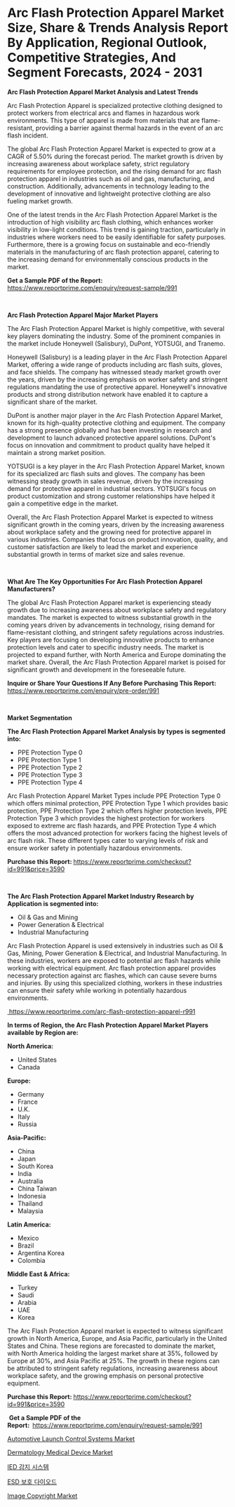 <p><h1>Arc Flash Protection Apparel Market Size, Share & Trends Analysis Report By Application, Regional Outlook, Competitive Strategies, And Segment Forecasts, 2024 - 2031</h1></p><p><strong>Arc Flash Protection Apparel Market Analysis and Latest Trends</strong></p>
<p><p>Arc Flash Protection Apparel is specialized protective clothing designed to protect workers from electrical arcs and flames in hazardous work environments. This type of apparel is made from materials that are flame-resistant, providing a barrier against thermal hazards in the event of an arc flash incident.</p><p>The global Arc Flash Protection Apparel Market is expected to grow at a CAGR of 5.50% during the forecast period. The market growth is driven by increasing awareness about workplace safety, strict regulatory requirements for employee protection, and the rising demand for arc flash protection apparel in industries such as oil and gas, manufacturing, and construction. Additionally, advancements in technology leading to the development of innovative and lightweight protective clothing are also fueling market growth.</p><p>One of the latest trends in the Arc Flash Protection Apparel Market is the introduction of high visibility arc flash clothing, which enhances worker visibility in low-light conditions. This trend is gaining traction, particularly in industries where workers need to be easily identifiable for safety purposes. Furthermore, there is a growing focus on sustainable and eco-friendly materials in the manufacturing of arc flash protection apparel, catering to the increasing demand for environmentally conscious products in the market.</p></p>
<p><strong>Get a Sample PDF of the Report:&nbsp;</strong> <a href="https://www.reportprime.com/enquiry/request-sample/991">https://www.reportprime.com/enquiry/request-sample/991</a></p>
<p>&nbsp;</p>
<p><strong>Arc Flash Protection Apparel Major Market Players</strong></p>
<p><p>The Arc Flash Protection Apparel Market is highly competitive, with several key players dominating the industry. Some of the prominent companies in the market include Honeywell (Salisbury), DuPont, YOTSUGI, and Tranemo.</p><p>Honeywell (Salisbury) is a leading player in the Arc Flash Protection Apparel Market, offering a wide range of products including arc flash suits, gloves, and face shields. The company has witnessed steady market growth over the years, driven by the increasing emphasis on worker safety and stringent regulations mandating the use of protective apparel. Honeywell's innovative products and strong distribution network have enabled it to capture a significant share of the market.</p><p>DuPont is another major player in the Arc Flash Protection Apparel Market, known for its high-quality protective clothing and equipment. The company has a strong presence globally and has been investing in research and development to launch advanced protective apparel solutions. DuPont's focus on innovation and commitment to product quality have helped it maintain a strong market position.</p><p>YOTSUGI is a key player in the Arc Flash Protection Apparel Market, known for its specialized arc flash suits and gloves. The company has been witnessing steady growth in sales revenue, driven by the increasing demand for protective apparel in industrial sectors. YOTSUGI's focus on product customization and strong customer relationships have helped it gain a competitive edge in the market.</p><p>Overall, the Arc Flash Protection Apparel Market is expected to witness significant growth in the coming years, driven by the increasing awareness about workplace safety and the growing need for protective apparel in various industries. Companies that focus on product innovation, quality, and customer satisfaction are likely to lead the market and experience substantial growth in terms of market size and sales revenue.</p></p>
<p>&nbsp;</p>
<p><strong>What Are The Key Opportunities For Arc Flash Protection Apparel Manufacturers?</strong></p>
<p><p>The global Arc Flash Protection Apparel market is experiencing steady growth due to increasing awareness about workplace safety and regulatory mandates. The market is expected to witness substantial growth in the coming years driven by advancements in technology, rising demand for flame-resistant clothing, and stringent safety regulations across industries. Key players are focusing on developing innovative products to enhance protection levels and cater to specific industry needs. The market is projected to expand further, with North America and Europe dominating the market share. Overall, the Arc Flash Protection Apparel market is poised for significant growth and development in the foreseeable future.</p></p>
<p><strong>Inquire or Share Your Questions If Any Before Purchasing This Report:</strong> <a href="https://www.reportprime.com/enquiry/pre-order/991">https://www.reportprime.com/enquiry/pre-order/991</a></p>
<p>&nbsp;</p>
<p><strong>Market Segmentation</strong></p>
<p><strong>The Arc Flash Protection Apparel Market Analysis by types is segmented into:</strong></p>
<p><ul><li>PPE Protection Type 0</li><li>PPE Protection Type 1</li><li>PPE Protection Type 2</li><li>PPE Protection Type 3</li><li>PPE Protection Type 4</li></ul></p>
<p><p>Arc Flash Protection Apparel Market Types include PPE Protection Type 0 which offers minimal protection, PPE Protection Type 1 which provides basic protection, PPE Protection Type 2 which offers higher protection levels, PPE Protection Type 3 which provides the highest protection for workers exposed to extreme arc flash hazards, and PPE Protection Type 4 which offers the most advanced protection for workers facing the highest levels of arc flash risk. These different types cater to varying levels of risk and ensure worker safety in potentially hazardous environments.</p></p>
<p><strong>Purchase this Report:&nbsp;</strong><a href="https://www.reportprime.com/checkout?id=991&price=3590">https://www.reportprime.com/checkout?id=991&price=3590</a></p>
<p>&nbsp;</p>
<p><strong>The Arc Flash Protection Apparel Market Industry Research by Application is segmented into:</strong></p>
<p><ul><li>Oil & Gas and Mining</li><li>Power Generation & Electrical</li><li>Industrial Manufacturing</li></ul></p>
<p><p>Arc Flash Protection Apparel is used extensively in industries such as Oil & Gas, Mining, Power Generation & Electrical, and Industrial Manufacturing. In these industries, workers are exposed to potential arc flash hazards while working with electrical equipment. Arc flash protection apparel provides necessary protection against arc flashes, which can cause severe burns and injuries. By using this specialized clothing, workers in these industries can ensure their safety while working in potentially hazardous environments.</p></p>
<p><a href="https://www.reportprime.com/arc-flash-protection-apparel-r991">&nbsp;https://www.reportprime.com/arc-flash-protection-apparel-r991</a></p>
<p><strong>In terms of Region, the Arc Flash Protection Apparel Market Players available by Region are:</strong></p>
<p>
    <p> <strong> North America: </strong>
        <ul>
            <li>United States</li>
            <li>Canada</li>
        </ul>
        </p> 
    <p> <strong> Europe: </strong>
        <ul>
            <li>Germany</li>
            <li>France</li>
            <li>U.K.</li>
            <li>Italy</li>
            <li>Russia</li>
        </ul>
        </p> 
    <p> <strong> Asia-Pacific: </strong>
        <ul>
            <li>China</li>
            <li>Japan</li>
            <li>South Korea</li>
            <li>India</li>
            <li>Australia</li>
            <li>China Taiwan</li>
            <li>Indonesia</li>
            <li>Thailand</li>
            <li>Malaysia</li>
        </ul>
        </p> 
    <p> <strong> Latin America: </strong>
        <ul>
            <li>Mexico</li>
            <li>Brazil</li>
            <li>Argentina Korea</li>
            <li>Colombia</li>
        </ul>
        </p> 
    <p> <strong> Middle East & Africa: </strong>
        <ul>
            <li>Turkey</li>
            <li>Saudi</li>
            <li>Arabia</li>
            <li>UAE</li>
            <li>Korea</li>
        </ul>
    </p>
    </p>
<p><p>The Arc Flash Protection Apparel market is expected to witness significant growth in North America, Europe, and Asia Pacific, particularly in the United States and China. These regions are forecasted to dominate the market, with North America holding the largest market share at 35%, followed by Europe at 30%, and Asia Pacific at 25%. The growth in these regions can be attributed to stringent safety regulations, increasing awareness about workplace safety, and the growing emphasis on personal protective equipment.</p></p>
<p><strong>Purchase this Report: </strong><a href="https://www.reportprime.com/checkout?id=991&price=3590">https://www.reportprime.com/checkout?id=991&price=3590</a></p>
<p>&nbsp;<strong>Get a Sample PDF of the Report:&nbsp;&nbsp;</strong><a href="https://www.reportprime.com/enquiry/request-sample/991">https://www.reportprime.com/enquiry/request-sample/991</a></p>
<p><strong></strong></p>
<p><p><a href="https://medium.com/@esmeraldaezzy1561/automotive-launch-control-systems-market-size-by-type-oems-aftermarket-by-product-passenger-a320f1e418d0">Automotive Launch Control Systems Market</a></p><p><a href="https://issuu.com/reportprime-2/docs/dermatology-medical-device-market-size-2030.pptx">Dermatology Medical Device Market</a></p><p><a href="https://medium.com/@piperhickle1/%EA%B8%80%EB%A1%9C%EB%B2%8C-ied-%ED%83%90%EC%A7%80-%EC%8B%9C%EC%8A%A4%ED%85%9C-%EC%8B%9C%EC%9E%A5-%EA%B8%B0%ED%9A%8C-%EB%B0%8F-2024%EB%85%84%EB%B6%80%ED%84%B0-2031%EB%85%84%EA%B9%8C%EC%A7%80%EC%9D%98-%EC%A0%84%EB%A7%9D-e6cc2370da5a">IED 감지 시스템</a></p><p><a href="https://medium.com/@agustinfeil/esd-%EB%B3%B4%ED%98%B8-%EB%8B%A4%EC%9D%B4%EC%98%A4%EB%93%9C-%EC%8B%9C%EC%9E%A5-%EA%B7%9C%EB%AA%A8%EB%8A%94-%EC%97%B0%ED%8F%89%EA%B7%A0-%EC%84%B1%EC%9E%A5%EB%A5%A0-14-8-%EB%A1%9C-%EC%A6%9D%EA%B0%80%ED%95%98%EA%B3%A0-%EC%9D%B4-%EB%B3%B4%EA%B3%A0%EC%84%9C%EB%8A%94-%EC%9C%A0%ED%98%95-%EC%9D%91%EC%9A%A9-%EC%84%B1%EC%9E%A5-%EB%B0%8F-2024-2031-%EB%85%84-%EC%98%88%EC%B8%A1%EC%97%90-%EB%8C%80%ED%95%9C-%EB%B6%84%EC%84%9D%EC%9D%84-%EB%8B%A4%EB%A3%A8%EA%B3%A0-%EC%9E%88%EC%8A%B5%EB%8B%88%EB%8B%A4-eb7e66955a34">ESD 보호 다이오드</a></p><p><a href="https://www.linkedin.com/pulse/insights-image-copyright-market-players-size-geographical-regions-dshic?trackingId=nULiMQiMRNUn9P7jwbGrKw%3D%3D">Image Copyright Market</a></p></p>